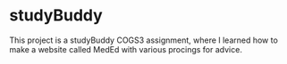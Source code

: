 # studyBuddy
This project is a studyBuddy COGS3 assignment, where I learned how to make a website called MedEd with various procings for advice.
